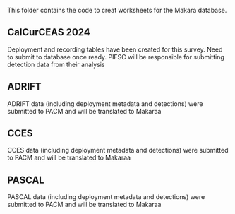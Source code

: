 This folder contains the code to creat worksheets for the Makara database. 

## CalCurCEAS 2024
Deployment and recording tables have been created for this survey. Need to submit to database once ready. PIFSC will be responsible for submitting detection data from their analysis

## ADRIFT
ADRIFT data (including deployment metadata and detections) were submitted to PACM and will be translated to Makaraa

## CCES
CCES data (including deployment metadata and detections) were submitted to PACM and will be translated to Makaraa

## PASCAL
PASCAL data (including deployment metadata and detections) were submitted to PACM and will be translated to Makaraa
